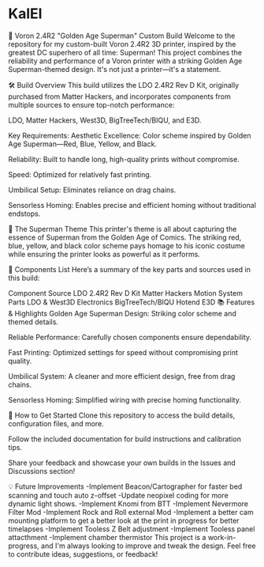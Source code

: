 # KalEl
🚀 Voron 2.4R2 "Golden Age Superman" Custom Build
Welcome to the repository for my custom-built Voron 2.4R2 3D printer, inspired by the greatest DC superhero of all time: Superman! This project combines the reliability and performance of a Voron printer with a striking Golden Age Superman-themed design. It's not just a printer—it's a statement.

🛠️ Build Overview
This build utilizes the LDO 2.4R2 Rev D Kit, originally purchased from Matter Hackers, and incorporates components from multiple sources to ensure top-notch performance:

LDO, Matter Hackers, West3D, BigTreeTech/BIQU, and E3D.

Key Requirements:
Aesthetic Excellence: Color scheme inspired by Golden Age Superman—Red, Blue, Yellow, and Black.

Reliability: Built to handle long, high-quality prints without compromise.

Speed: Optimized for relatively fast printing.

Umbilical Setup: Eliminates reliance on drag chains.

Sensorless Homing: Enables precise and efficient homing without traditional endstops.

🎨 The Superman Theme
This printer's theme is all about capturing the essence of Superman from the Golden Age of Comics. The striking red, blue, yellow, and black color scheme pays homage to his iconic costume while ensuring the printer looks as powerful as it performs.

🔧 Components List
Here’s a summary of the key parts and sources used in this build:

Component	Source
LDO 2.4R2 Rev D Kit	Matter Hackers
Motion System Parts	LDO & West3D
Electronics	BigTreeTech/BIQU
Hotend	E3D
📚 Features & Highlights
Golden Age Superman Design: Striking color scheme and themed details.

Reliable Performance: Carefully chosen components ensure dependability.

Fast Printing: Optimized settings for speed without compromising print quality.

Umbilical System: A cleaner and more efficient design, free from drag chains.

Sensorless Homing: Simplified wiring with precise homing functionality.

🚀 How to Get Started
Clone this repository to access the build details, configuration files, and more.

Follow the included documentation for build instructions and calibration tips.

Share your feedback and showcase your own builds in the Issues and Discussions section!

💡 Future Improvements
-Implement Beacon/Cartographer for faster bed scanning and touch auto z-offset
-Update neopixel coding for more dynamic light shows. 
-Implement Knomi from BTT
-Implement Nevermore Filter Mod
-Implement Rock and Roll external Mod
-Implement a better cam mounting platform to get a better look at the print in progress for better timelapses
-Implement Tooless Z Belt adjustment
-Implement Tooless panel attacthment
-Implement chamber thermistor
This project is a work-in-progress, and I'm always looking to improve and tweak the design. Feel free to contribute ideas, suggestions, or feedback!
